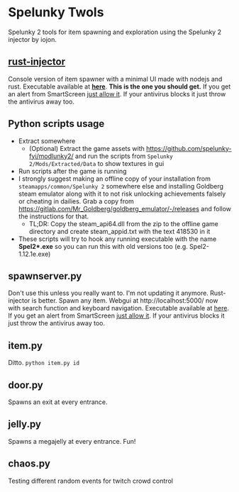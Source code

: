 # Spelunky Twols
Spelunky 2 tools for item spawning and exploration using the Spelunky 2 injector by iojon.

## [rust-injector](rust-injector)
Console version of item spawner with a minimal UI made with nodejs and rust. Executable available at **[here](https://github.com/Dregu/Spelunky2ls/releases/latest)**. **This is the one you should get.** If you get an alert from SmartScreen [just allow it](https://imgur.com/a/jzv8og5). If your antivirus blocks it just throw the antivirus away too.

## Python scripts usage
  - Extract somewhere
    - (Optional) Extract the game assets with https://github.com/spelunky-fyi/modlunky2/ and run the scripts from `Spelunky 2/Mods/Extracted/Data` to show textures in gui
  - Run scripts after the game is running
  - I strongly suggest making an offline copy of your installation from `steamapps/common/Spelunky 2` somewhere else and installing Goldberg steam emulator along with it to not risk unlocking achievements falsely or cheating in dailies. Grab a copy from https://gitlab.com/Mr_Goldberg/goldberg_emulator/-/releases and follow the instructions for that.
    - TL;DR: Copy the steam_api64.dll from the zip to the offline game directory and create steam_appid.txt with the text 418530 in it
  - These scripts will try to hook any running executable with the name **Spel2\*.exe** so you can run this with old versions too (e.g. Spel2-1.12.1e.exe)
  
## spawnserver.py
Don't use this unless you really want to. I'm not updating it anymore. Rust-injector is better. Spawn any item. Webgui at http://localhost:5000/ now with search function and keyboard navigation. Executable available at [here](https://github.com/Dregu/Spelunky2ls/releases/tag/0.4). If you get an alert from SmartScreen [just allow it](https://imgur.com/a/jzv8og5). If your antivirus blocks it just throw the antivirus away too.

## item.py
Ditto. `python item.py id`

## door.py
Spawns an exit at every entrance.

## jelly.py
Spawns a megajelly at every entrance. Fun!

## chaos.py
Testing different random events for twitch crowd control

